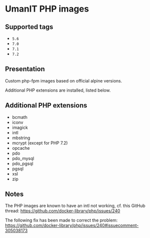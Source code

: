 # UmanIT PHP images

## Supported tags
* `5.6`
* `7.0`
* `7.1`
* `7.2`

## Presentation
Custom php-fpm images based on official alpine versions.

Additional PHP extensions are installed, listed below.

## Additional PHP extensions
* bcmath
* iconv
* imagick
* intl
* mbstring
* mcrypt (except for PHP 7.2)
* opcache
* pdo
* pdo_mysql
* pdo_pgsql
* pgsql
* xsl
* zip

## Notes
The PHP images are known to have an intl not working, cf. this GitHub thread: https://github.com/docker-library/php/issues/240

The following fix has been made to correct the problem: https://github.com/docker-library/php/issues/240#issuecomment-305038173
